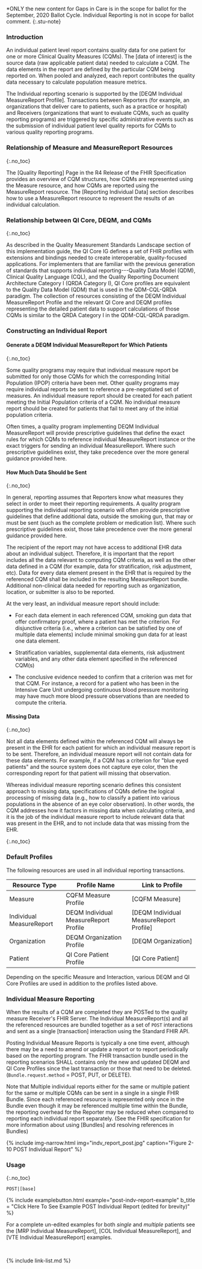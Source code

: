 
*ONLY the new content for Gaps in Care is in the scope for ballot for the September, 2020 Ballot Cycle. Individual Reporting is not in scope for ballot comment.
{:.stu-note}

### Introduction

An individual patient level report contains quality data for one patient for one or more Clinical Quality Measures (CQMs).  The [data of interest] is the source data (raw applicable patient data) needed to calculate a CQM.  The data elements in the report are defined by the particular CQM being reported on.   When pooled and analyzed, each report contributes the quality data necessary to calculate population measure metrics.

The Individual reporting scenario is supported by the [DEQM Individual MeasureReport Profile]. Transactions between Reporters (for example, an organizations that deliver care to patients, such as a practice or hospital) and Receivers (organizations that want to evaluate CQMs, such as quality reporting programs) are triggered by specific administrative events such as the submission of individual patient level quality reports for CQMs to various quality reporting programs.

### Relationship of Measure and MeasureReport Resources
{:.no_toc}

The [Quality Reporting] Page in the R4 Release of the FHIR Specification provides an overview of CQM structures, how CQMs are represented using the Measure resource, and how CQMs are reported using the MeasureReport resource. The [Reporting Individual Data] section describes how to use a MeasureReport resource to represent the results of an individual calculation.

### Relationship between QI Core, DEQM, and CQMs
{:.no_toc}

As described in the Quality Measurement Standards Landscape section of this implementation guide, the QI Core IG defines a set of FHIR profiles with extensions and bindings needed to create interoperable, quality-focused applications. For implementers that are familiar with the previous generation of standards that supports individual reporting---Quality Data Model (QDM), Clinical Quality Language (CQL), and the Quality Reporting Document Architecture Category I (QRDA Category I), QI Core profiles are equivalent to the Quality Data Model (QDM) that is used in the QDM-CQL-QRDA paradigm. The collection of resources consisting of the DEQM Individual MeasureReport Profile and the relevant QI Core and DEQM profiles representing the detailed patient data to support calculations of those CQMs is similar to the QRDA Category I in the QDM-CQL-QRDA paradigm.

### Constructing an Individual Report

#### Generate a DEQM Individual MeasureReport for Which Patients
{:.no_toc}

Some quality programs may require that individual measure report be
submitted for only those CQMs for which the corresponding Initial
Population (IPOP) criteria have been met. Other quality programs may
require individual reports be sent to reference a pre-negotiated set of
measures. An individual measure report should be created for each
patient meeting the Initial Population criteria of a CQM. No individual
measure report should be created for patients that fail to meet any of
the initial population criteria.

Often times, a quality program implementing DEQM Individual
MeasureReport will provide prescriptive guidelines that define the exact
rules for which CQMs to reference individual MeasureReport instance or
the exact triggers for sending an individual MeasureReport. Where such
prescriptive guidelines exist, they take precedence over the more
general guidance provided here.

#### How Much Data Should be Sent
{:.no_toc}

In general, reporting assumes that Reporters know what measures they select in order to meet their reporting requirements.
A quality program supporting the individual reporting scenario will
often provide prescriptive guidelines that define additional data,
outside the smoking gun, that may or must be sent (such as the complete
problem or medication list). Where such prescriptive guidelines exist,
those take precedence over the more general guidance provided here.

The recipient of the report may not have access to additional EHR data about an individual subject.  Therefore, it is important that the report includes all the data relevant to computing CQM criteria, as well as the other data defined in a CQM (for example, data for stratification, risk adjustment, etc). Data for every data element present in the EHR that is required by the referenced CQM shall be included in the resulting MeasureReport bundle.  Additional non-clinical data needed for reporting such as organization, location, or submitter is also to be reported.

At the very least, an individual measure report should include:

-  For each data element in each referenced CQM, smoking gun data that offer confirmatory proof, where a patient has met the criterion.  For disjunctive criteria (i.e., where a criterion can be satisfied by one of multiple data elements) include minimal smoking gun data for at least one data element.

-  Stratification variables, supplemental data elements, risk adjustment variables, and any other data element specified in the referenced CQM(s)

- The conclusive evidence needed to confirm that a criterion was met for that CQM.  For instance, a record for a patient who has been in the Intensive Care Unit undergoing continuous blood pressure monitoring may have much more blood pressure observations than are needed to compute the criteria.

#### Missing Data
{:.no_toc}

Not all data elements defined within the referenced CQM will always be present in the EHR for each patient for which an individual measure report is to be sent. Therefore,  an individual measure report will not contain data for these data elements.  For example, if a CQM has a criterion for "blue eyed patients" and the source system does not capture eye color, then the corresponding report for that patient will missing that observation.

Whereas individual measure reporting scenario defines this consistent
approach to missing data, specifications of CQMs define the logical
processing of missing data (e.g., how to classify a patient into various
populations in the absence of an eye color observation). In other words,
the CQM addresses how it factors in missing data when calculating
criteria, and it is the job of the individual measure report to include
relevant data that was present in the EHR, and to not include data that
was missing from the EHR.

{:.no_toc}

### Default Profiles

The following resources are used in all individual reporting transactions.

|Resource Type|Profile Name|Link to Profile|
|---|---|---|
|Measure|CQFM Measure Profile|[CQFM Measure]|
|Individual MeasureReport|DEQM Individual MeasureReport Profile|[DEQM Individual MeasureReport Profile]|
|Organization|DEQM Organization Profile|[DEQM Organization]|
|Patient|QI Core Patient Profile|[QI Core Patient]|

Depending on the specific Measure and Interaction, various DEQM and QI Core Profiles are used in addition to the profiles listed above.

### Individual Measure Reporting

When the results of a CQM are completed they are POSTed to the quality measure Receiver's FHIR Server. The Individual MeasureReport(s) and all the referenced resources are bundled together as a set of `POST` interactions and sent as a single [transaction] interaction using the Standard FHIR API.

Posting Individual Measure Reports is typically a one time event, although there may be a need to amend or update a report or to report periodically based on the reporting program.  The FHIR transaction bundle used in the reporting scenarios SHALL contains only the new and updated DEQM and QI Core Profiles since the last transaction or those that need to be deleted. (`Bundle.request.method` = POST, PUT, or DELETE).

Note that Multiple individual reports either for the same or multiple patient for the same or multiple CQMs can be sent in a single in a single FHIR Bundle.  Since each referenced resource is represented only once in the Bundle even though it may be referenced multiple time within the Bundle, the reporting overhead for the Reporter may be reduced when compared to reporting each individual report separately. (See the FHIR specification for more information about using [Bundles] and resolving references in Bundles)

{% include img-narrow.html  img="indv_report_post.jpg" caption="Figure 2-10 POST Individual Report" %}

### Usage
{:.no_toc}

`POST|[base]`

{% include examplebutton.html example="post-indv-report-example" b_title = "Click Here To See Example POST Individual Report (edited for brevity)" %}

For a complete un-edited examples for both *single* and *multiple* patients see the [MRP Individual MeasureReport], [COL Individual MeasureReport], and [VTE Individual MeasureReport] examples.

<br />

{% include link-list.md %}
